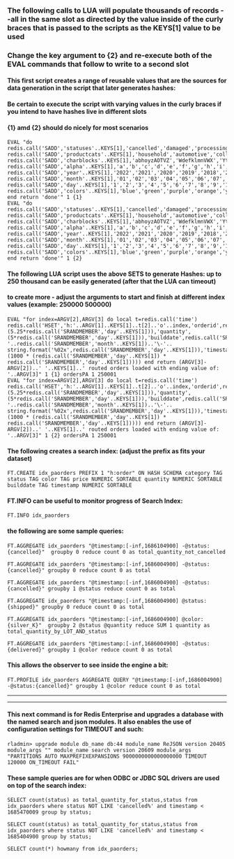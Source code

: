 ### The following calls to LUA will populate thousands of records --all in the same slot as directed by the value inside of the curly braces that is passed to the scripts as the KEYS[1] value to be used  
### Change the key argument to {2} and re-execute both of the EVAL commands that follow to write to a second slot

#### This first script creates a range of reusable values that are the sources for data generation in the script that later generates hashes:
#### Be certain to execute the script with varying values in the curly braces if you intend to have hashes live in different slots
#### {1} amd {2} should do nicely for most scenarios
```
EVAL "do redis.call('SADD','statuses'..KEYS[1],'cancelled','damaged','processing','placed','shipped','delivered') redis.call('SADD','productcats'..KEYS[1],'household','automotive','collectibles','crafts','decor','toys','bags','belts','wallets','hats','jewellry','scarves','sunglasses','lingerie','pants','skirts','cellphones','cameras','food','bath','medicine','vitamins','tools','supplies','furniture','gardening','kitchen','pets','rugs','linens','adult','orthotics','prosthetics','office','football','hunting','snowboarding','swimming','household') redis.call('SADD','charblocks'..KEYS[1],'abhoyzAOTVZ','WdefklmnVWX','YtrDhkiYcnB','LuGfeInUbvF','KlEEugRAAAA','lDDerSkGGFF','mndtRRewAAk','GGfsptrSrrS','EErfdjJvVVa','swqaNgfNMWW') redis.call('SADD','alpha'..KEYS[1],'a','b','c','d','e','f','g','h','i','j','k','l','m','n','o','p','q','r','s','t','u','v','w','x','y','z','A','B','C','D','E','F','G','H','I','J','K','L','M','N','O','P','Q','R','S','T','U','V','W','X','Y','Z') redis.call('SADD','year'..KEYS[1],'2022','2021','2020','2019','2018','2017','2016','2015','2014','2013','2012','2011','2010','2009','2008','2007','2006','2005') redis.call('SADD','month'..KEYS[1],'01','02','03','04','05','06','07','08','09','10','11','12') redis.call('SADD','day'..KEYS[1],'1','2','3','4','5','6','7','8','9','10','11','12','13','14','15','16','17','18','19','20','21','22','23','24','25','26','27','28') redis.call('SADD','colors'..KEYS[1],'blue','green','purple','orange','yellow','red','silver','gold','white','black','grey') end return 'done'" 1 {1}
EVAL "do redis.call('SADD','statuses'..KEYS[1],'cancelled','damaged','processing','placed','shipped','delivered') redis.call('SADD','productcats'..KEYS[1],'household','automotive','collectibles','crafts','decor','toys','bags','belts','wallets','hats','jewellry','scarves','sunglasses','lingerie','pants','skirts','cellphones','cameras','food','bath','medicine','vitamins','tools','supplies','furniture','gardening','kitchen','pets','rugs','linens','adult','orthotics','prosthetics','office','football','hunting','snowboarding','swimming','household') redis.call('SADD','charblocks'..KEYS[1],'abhoyzAOTVZ','WdefklmnVWX','YtrDhkiYcnB','LuGfeInUbvF','KlEEugRAAAA','lDDerSkGGFF','mndtRRewAAk','GGfsptrSrrS','EErfdjJvVVa','swqaNgfNMWW') redis.call('SADD','alpha'..KEYS[1],'a','b','c','d','e','f','g','h','i','j','k','l','m','n','o','p','q','r','s','t','u','v','w','x','y','z','A','B','C','D','E','F','G','H','I','J','K','L','M','N','O','P','Q','R','S','T','U','V','W','X','Y','Z') redis.call('SADD','year'..KEYS[1],'2022','2021','2020','2019','2018','2017','2016','2015','2014','2013','2012','2011','2010','2009','2008','2007','2006','2005') redis.call('SADD','month'..KEYS[1],'01','02','03','04','05','06','07','08','09','10','11','12') redis.call('SADD','day'..KEYS[1],'1','2','3','4','5','6','7','8','9','10','11','12','13','14','15','16','17','18','19','20','21','22','23','24','25','26','27','28') redis.call('SADD','colors'..KEYS[1],'blue','green','purple','orange','yellow','red','silver','gold','white','black','grey') end return 'done'" 1 {2}
```
#### The following LUA script uses the above SETS to generate Hashes: up to 250 thousand can be easily generated (after that the LUA can timeout)
#### to create more - adjust the arguments to start and finish at different index values (example: 250000 500000)

```
EVAL "for index=ARGV[2],ARGV[3] do local t=redis.call('time') redis.call('HSET','h:'..ARGV[1]..KEYS[1]..t[2]..'o'..index,'orderid',redis.call('SRANDMEMBER','charblocks'..KEYS[1])..t[2]..'o'..index,'status',redis.call('SRANDMEMBER','statuses'..KEYS[1]),'category',redis.call('SRANDMEMBER','productcats'..KEYS[1]),'color',redis.call('SRANDMEMBER','colors'..KEYS[1])..'_'..redis.call('SRANDMEMBER','alpha'..KEYS[1]),'price',(5.25*redis.call('SRANDMEMBER','day'..KEYS[1])),'quantity',(5*redis.call('SRANDMEMBER','day'..KEYS[1])),'builddate',redis.call('SRANDMEMBER','year'..KEYS[1])..'\-'..redis.call('SRANDMEMBER','month'..KEYS[1])..'\-'.. string.format('%02x',redis.call('SRANDMEMBER','day'..KEYS[1])),'timestamp',t[1]-(1000 * (redis.call('SRANDMEMBER','day'..KEYS[1]) * redis.call('SRANDMEMBER','day'..KEYS[1])))) end return (ARGV[3]-ARGV[2])..' '..KEYS[1]..' routed orders loaded with ending value of: '..ARGV[3]" 1 {1} ordersPA 1 250001
EVAL "for index=ARGV[2],ARGV[3] do local t=redis.call('time') redis.call('HSET','h:'..ARGV[1]..KEYS[1]..t[2]..'o'..index,'orderid',redis.call('SRANDMEMBER','charblocks'..KEYS[1])..t[2]..'o'..index,'status',redis.call('SRANDMEMBER','statuses'..KEYS[1]),'category',redis.call('SRANDMEMBER','productcats'..KEYS[1]),'color',redis.call('SRANDMEMBER','colors'..KEYS[1])..'_'..redis.call('SRANDMEMBER','alpha'..KEYS[1]),'price',(5.25*redis.call('SRANDMEMBER','day'..KEYS[1])),'quantity',(5*redis.call('SRANDMEMBER','day'..KEYS[1])),'builddate',redis.call('SRANDMEMBER','year'..KEYS[1])..'\-'..redis.call('SRANDMEMBER','month'..KEYS[1])..'\-'.. string.format('%02x',redis.call('SRANDMEMBER','day'..KEYS[1])),'timestamp',t[1]-(1000 * (redis.call('SRANDMEMBER','day'..KEYS[1]) * redis.call('SRANDMEMBER','day'..KEYS[1])))) end return (ARGV[3]-ARGV[2])..' '..KEYS[1]..' routed orders loaded with ending value of: '..ARGV[3]" 1 {2} ordersPA 1 250001
```

#### The following creates a search index: (adjust the prefix as fits your dataset)

```
FT.CREATE idx_paorders PREFIX 1 "h:order" ON HASH SCHEMA category TAG status TAG color TAG price NUMERIC SORTABLE quantity NUMERIC SORTABLE builddate TAG timestamp NUMERIC SORTABLE
```

#### FT.INFO can be useful to monitor progress of Search Index:
``` 
FT.INFO idx_paorders
```
#### the following are some sample queries:

``` 
FT.AGGREGATE idx_paorders "@timestamp:[-inf,1686104900] -@status:{cancelled}"  groupby 0 reduce count 0 as total_quantity_not_cancelled
```

```
FT.AGGREGATE idx_paorders "@timestamp:[-inf,1686004900] -@status:{cancelled}" groupby 0 reduce count 0 as total
```

```
FT.AGGREGATE idx_paorders "@timestamp:[-inf,1686004900] -@status:{cancelled}" groupby 1 @status reduce count 0 as total
```

```
FT.AGGREGATE idx_paorders "@timestamp:[-inf,1686004900] @status:{shipped}" groupby 0 reduce count 0 as total
```

``` 
FT.AGGREGATE idx_paorders "@timestamp:[-inf,1686004900] @color:{silver_K}"  groupby 2 @status @quantity reduce SUM 1 quantity as  total_quantity_by_LOT_AND_status
```

```
FT.AGGREGATE idx_paorders "@timestamp:[-inf,1686004900] -@status:{delivered}" groupby 1 @color reduce count 0 as total
```

#### This allows the observer to see inside the engine a bit:
```
FT.PROFILE idx_paorders AGGREGATE QUERY "@timestamp:[-inf,1686004900] -@status:{cancelled}" groupby 1 @color reduce count 0 as total
```
****
****
#### This next command is for Redis Enterprise and upgrades a database with the named search and json modules.  It also enables the use of configuration settings for TIMEOUT and such:
``` 
rladmin> upgrade module db_name db:44 module_name ReJSON version 20405 module_args "" module_name search version 20609 module_args "PARTITIONS AUTO MAXPREFIXEXPANSIONS 9000000000000000000 TIMEOUT 120000 ON_TIMEOUT FAIL"
```
#### These sample queries are for when ODBC or JDBC SQL drivers are used on top of the search index:
``` 
SELECT count(status) as total_quantity_for_status,status from idx_paorders where status NOT LIKE 'cancelled%' and timestamp < 1685470009 group by status;
```
``` 
SELECT count(status) as total_quantity_for_status,status from idx_paorders where status NOT LIKE 'cancelled%' and timestamp < 1685404900 group by status;
```
``` 
SELECT count(*) howmany from idx_paorders;
```